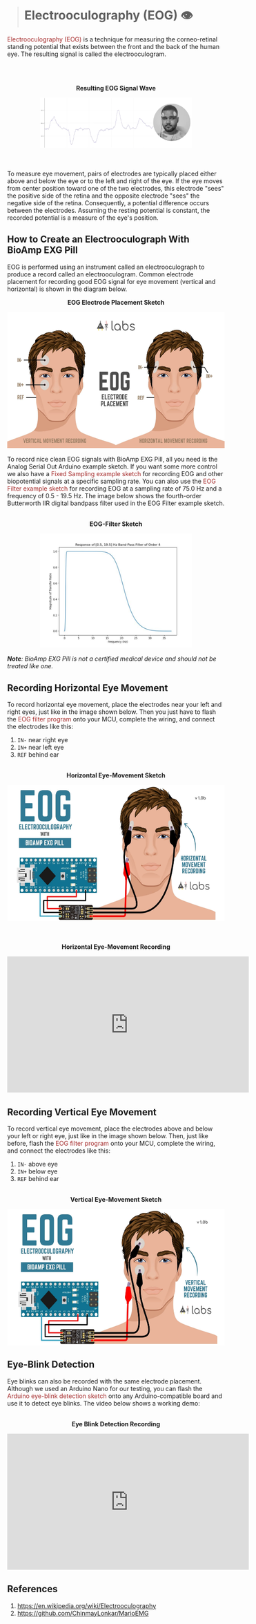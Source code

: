 ># Electrooculography (EOG) &#128065;&#65039;

   
<a href="https://en.wikipedia.org/wiki/Electrooculography" style="color: brown; text-decoration: none;"> Electrooculography (EOG)</a>
  is a technique for measuring the corneo-retinal standing potential that exists between the front and the back of the human eye. The resulting signal is called the electrooculogram.

<br></br>
<p style="text-align: center;"> <b> Resulting EOG Signal Wave </b></p>
<div style="text-align:center;">
<img src=" images/EOG/bioamp-exg-pill-eog-demo.jpg" alt="exg sketch" style="max-width:70%;border:6px " style="height: 315px; width:560px;"/>
</div>
<br></br>

To measure eye movement, pairs of electrodes are typically placed either above and below the eye or to the left and right of the eye. If the eye moves from center position toward one of the two electrodes, this electrode "sees" the positive side of the retina and the opposite electrode "sees" the negative side of the retina. Consequently, a potential difference occurs between the electrodes. Assuming the resting potential is constant, the recorded potential is a measure of the eye's position.


## How to Create an Electrooculograph With BioAmp EXG Pill

EOG is performed using an instrument called an electrooculograph to produce a record called an electrooculogram. Common electrode placement for recording good EOG signal for eye movement (vertical and horizontal) is shown in the diagram below.

<p style="text-align: center;"> <b> EOG Electrode Placement Sketch </b></p>
<div style="text-align:center;">
<img src=" images/EOG/bioamp-exg-pill-eog-electrode-placement.jpg" alt="eeg sketch"  style="height: 315px; width:560px;"/>
</div>

To record nice clean EOG signals with BioAmp EXG Pill, all you need is the Analog Serial Out Arduino example sketch. If you want some more control we also have a <a href="https://github.com/upsidedownlabs/BioAmp-EXG-Pill/tree/main/software/FixedSampling" style="color: brown; text-decoration: none;"> Fixed Sampling example sketch</a>
 for recording EOG and other biopotential signals at a specific sampling rate. You can also use the <a href="https://github.com/upsidedownlabs/BioAmp-EXG-Pill/blob/main/software/EOGFilter/EOGFilter.ino" style="color: brown; text-decoration: none;"> EOG Filter example sketch</a>  for recording EOG at a sampling rate of 75.0 Hz and a frequency of 0.5 - 19.5 Hz. The image below shows the fourth-order Butterworth IIR digital bandpass filter used in the EOG Filter example sketch.
<br></br>
<p style="text-align: center;"> <b> EOG-Filter Sketch</b></p>
<div style="text-align:center;">
<img src=" images/EOG/bioamp-exg-pill-eogfilter.jpg" alt="exg sketch" style="max-width:70%;border:6px " style="height: 315px; width:560px;"/>
</div>

_**Note**: BioAmp EXG Pill is not a certified medical device and should not be treated like one._

## Recording Horizontal Eye Movement

To record horizontal eye movement, place the electrodes near your left and right eyes, just like in the image shown below. Then you just have to flash the <a href="https://github.com/upsidedownlabs/BioAmp-EXG-Pill/blob/main/software/EOGFilter/EOGFilter.ino" style="color: brown; text-decoration: none;"> EOG filter program </a>  onto your MCU, complete the wiring, and connect the electrodes like this:

1. `IN-` near right eye
2. `IN+` near left eye
3. `REF` behind ear
<br></br>
<p style="text-align: center;"> <b> Horizontal Eye-Movement Sketch </b></p>
<div style="text-align:center;">
<img src=" images/EOG/bioamp-exg-pill-electrooculography-horizontal.jpg" alt="eeg sketch"  style="height: 315px; width:560px;"/>
</div>
<br></br>
<p style="text-align: center;"> <b> Horizontal Eye-Movement Recording</b></p>
<div style="text-align:center;">
<iframe title="vimeo-player" src="https://player.vimeo.com/video/605740636?h=68382bb00a" width="560" height="315" frameborder="0" allowfullscreen></iframe>
</div>

## Recording Vertical Eye Movement

To record vertical eye movement, place the electrodes above and below your left or right eye, just like in the image shown below. Then, just like before, flash the <a href="https://github.com/upsidedownlabs/BioAmp-EXG-Pill/blob/main/software/EOGFilter/EOGFilter.ino" style="color: brown; text-decoration: none;"> EOG filter program </a> onto your MCU, complete the wiring, and connect the electrodes like this:

1. `IN-` above eye
2. `IN+` below eye
3. `REF` behind ear
<br></br>
<p style="text-align: center;"> <b> Vertical Eye-Movement Sketch </b></p>
<div style="text-align:center;">
<img src=" images/EOG/bioamp-exg-pill-electrooculography-vertical.jpg" alt="eeg sketch"  style="height: 315px; width:560px;"/>
</div>

## Eye-Blink Detection

Eye blinks can also be recorded with the same electrode placement. Although we used an Arduino Nano for our testing, you can flash the <a href="https://github.com/upsidedownlabs/BioAmp-EXG-Pill/blob/main/software/EyeBlinkDetection/EyeBlinkDetection.ino" style="color: brown; text-decoration: none;">Arduino eye-blink detection sketch</a>
onto any Arduino-compatible board and use it to detect eye blinks. The video below shows a working demo:
<br></br>
<p style="text-align: center;"> <b> Eye Blink Detection Recording</b></p>
<div style="text-align:center;">
<iframe title="vimeo-player" src="https://player.vimeo.com/video/605736032?h=bf6b7bcb55" width="560" height="315" frameborder="0" allowfullscreen></iframe>
</div>

## References

1. <a href="https://en.wikipedia.org/wiki/Electrooculography" style="color: brown; text-decoration: none;"> https://en.wikipedia.org/wiki/Electrooculography</a>
2. <a href="https://github.com/ChinmayLonkar/MarioEMG" style="color: brown; text-decoration: none;">https://github.com/ChinmayLonkar/MarioEMG</a>